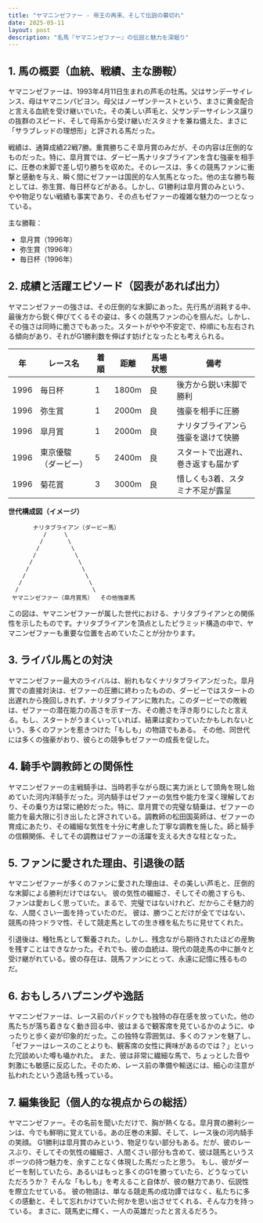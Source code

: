 ```yaml
---
title: "ヤマニンゼファー - 帝王の再来、そして伝説の幕切れ"
date: 2025-05-11
layout: post
description: "名馬『ヤマニンゼファー』の伝説と魅力を深堀り"
---
```


## 1. 馬の概要（血統、戦績、主な勝鞍）

ヤマニンゼファーは、1993年4月11日生まれの芦毛の牡馬。父はサンデーサイレンス、母はヤマニンパピヨン。母父はノーザンテーストという、まさに黄金配合と言える血統を受け継いでいた。その美しい芦毛と、父サンデーサイレンス譲りの抜群のスピード、そして母系から受け継いだスタミナを兼ね備えた、まさに「サラブレッドの理想形」と評される馬だった。

戦績は、通算成績22戦7勝。重賞勝ちこそ皐月賞のみだが、その内容は圧倒的なものだった。特に、皐月賞では、ダービー馬ナリタブライアンを含む強豪を相手に、圧巻の末脚で差し切り勝ちを収めた。そのレースは、多くの競馬ファンに衝撃と感動を与え、瞬く間にゼファーは国民的な人気馬となった。他の主な勝ち鞍としては、弥生賞、毎日杯などがある。しかし、G1勝利は皐月賞のみという、やや物足りない戦績も事実であり、その点もゼファーの複雑な魅力の一つとなっている。

主な勝鞍：
* 皐月賞（1996年）
* 弥生賞（1996年）
* 毎日杯（1996年）


## 2. 成績と活躍エピソード（図表があれば出力）

ヤマニンゼファーの強さは、その圧倒的な末脚にあった。先行馬が消耗する中、最後方から鋭く伸びてくるその姿は、多くの競馬ファンの心を掴んだ。しかし、その強さは同時に脆さでもあった。スタートがやや不安定で、枠順にも左右される傾向があり、それがG1勝利数を伸ばす妨げとなったとも考えられる。

| 年 | レース名         | 着順 | 距離 | 馬場状態 | 備考                               |
|---|-----------------|------|------|----------|------------------------------------|
| 1996 | 毎日杯           | 1    | 1800m| 良       | 後方から鋭い末脚で勝利             |
| 1996 | 弥生賞           | 1    | 2000m| 良       | 強豪を相手に圧勝                     |
| 1996 | 皐月賞           | 1    | 2000m| 良       | ナリタブライアンら強豪を退けて快勝 |
| 1996 | 東京優駿（ダービー）| 5    | 2400m| 良       | スタートで出遅れ、巻き返すも届かず   |
| 1996 | 菊花賞           | 3    | 3000m| 良       | 惜しくも3着、スタミナ不足が露呈     |


**世代構成図（イメージ）**

```
       ナリタブライアン（ダービー馬）
          /     \
         /       \
        /         \
       /           \
      /             \
     /               \
    /                 \
   /                   \
  /                     \
 ヤマニンゼファー（皐月賞馬）  その他強豪馬
```

この図は、ヤマニンゼファーが属した世代における、ナリタブライアンとの関係性を示したものです。ナリタブライアンを頂点としたピラミッド構造の中で、ヤマニンゼファーも重要な位置を占めていたことが分かります。


## 3. ライバル馬との対決

ヤマニンゼファー最大のライバルは、紛れもなくナリタブライアンだった。皐月賞での直接対決は、ゼファーの圧勝に終わったものの、ダービーではスタートの出遅れから挽回しきれず、ナリタブライアンに敗れた。このダービーでの敗戦は、ゼファーの潜在能力の高さを示す一方、その脆さを浮き彫りにしたと言える。もし、スタートがうまくいっていれば、結果は変わっていたかもしれないという、多くのファンを惹きつけた「もしも」の物語でもある。  その他、同世代には多くの強豪がおり、彼らとの競争もゼファーの成長を促した。


## 4. 騎手や調教師との関係性

ヤマニンゼファーの主戦騎手は、当時若手ながら既に実力派として頭角を現し始めていた河内洋騎手だった。河内騎手はゼファーの気性や能力を深く理解しており、その乗り方は常に絶妙だった。特に、皐月賞での完璧な騎乗は、ゼファーの能力を最大限に引き出したと評されている。調教師の松田国英師は、ゼファーの育成にあたり、その繊細な気性を十分に考慮した丁寧な調教を施した。師と騎手の信頼関係、そしてその調教はゼファーの活躍を支える大きな柱となった。


## 5. ファンに愛された理由、引退後の話

ヤマニンゼファーが多くのファンに愛された理由は、その美しい芦毛と、圧倒的な末脚による勝利だけではない。  彼の気性の繊細さ、そしてその脆さすらも、ファンは愛おしく思っていた。まるで、完璧ではないけれど、だからこそ魅力的な、人間くさい一面を持っていたのだ。  彼は、勝つことだけが全てではない、競馬の持つドラマ性、そして競走馬としての生き様を私たちに見せてくれた。

引退後は、種牡馬として繋養された。しかし、残念ながら期待されたほどの産駒を残すことはできなかった。それでも、彼の血統は、現代の競走馬の中に脈々と受け継がれている。彼の存在は、競馬ファンにとって、永遠に記憶に残るものだ。


## 6. おもしろハプニングや逸話

ヤマニンゼファーは、レース前のパドックでも独特の存在感を放っていた。他の馬たちが落ち着きなく動き回る中、彼はまるで観客席を見ているかのように、ゆったりと歩く姿が印象的だった。この独特な雰囲気は、多くのファンを魅了し、「ゼファーはレースのことよりも、観客席の女性に興味があるのでは？」といった冗談めいた噂も囁かれた。  また、彼は非常に繊細な馬で、ちょっとした音や刺激にも敏感に反応した。そのため、レース前の準備や輸送には、細心の注意が払われたという逸話も残っている。


## 7. 編集後記（個人的な視点からの総括）

ヤマニンゼファー。その名前を聞いただけで、胸が熱くなる。皐月賞の勝利シーンは、今でも鮮明に覚えている。あの圧巻の末脚、そして、レース後の河内騎手の笑顔。  G1勝利は皐月賞のみという、物足りない部分もある。だが、彼のレースぶり、そしてその気性の繊細さ、人間くさい部分も含めて、彼は競馬というスポーツの持つ魅力を、余すことなく体現した馬だったと思う。  もし、彼がダービーを制していたら、あるいはもっと多くのG1を勝っていたら、どうなっていただろうか？  そんな「もしも」を考えること自体が、彼の魅力であり、伝説性を際立たせている。  彼の物語は、単なる競走馬の成功譚ではなく、私たちに多くの感動と、そして忘れかけていた何かを思い出させてくれる、そんな力を持っている。  まさに、競馬史に輝く、一人の英雄だったと言えるだろう。

